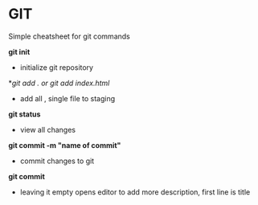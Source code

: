 # GIT

Simple cheatsheet for git commands

**git init**
- initialize git repository

**git add . or git add *index.html**
- add all , single file to staging

**git status**
- view all changes

**git commit -m "name of commit"**
- commit changes to git

**git commit**
- leaving it empty opens editor to add more description, first line is title
